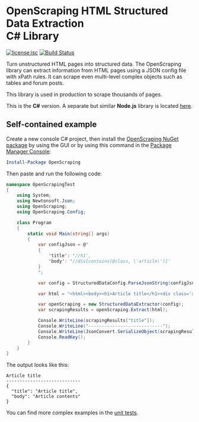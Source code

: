 # OpenScraping HTML Structured Data Extraction <br> C# Library

[![license:isc](https://img.shields.io/badge/license-mit-brightgreen.svg?style=flat-square)](https://github.com/Microsoft/openscraping-lib-csharp/blob/master/LICENSE) [![Build Status](https://img.shields.io/travis/Microsoft/openscraping-lib-csharp.svg?style=flat-square)](https://travis-ci.org/Microsoft/openscraping-lib-csharp)

Turn unstructured HTML pages into structured data. The OpenScraping library can extract information from HTML pages using a JSON config file with xPath rules. It can scrape even multi-level complex objects such as tables and forum posts. 

This library is used in production to scrape thousands of pages. 

This is the **C#** version. A separate but similar **Node.js** library is located [here](https://github.com/zmarty/openscraping-lib-nodejs).

## Self-contained example

Create a new console C# project, then install the [OpenScraping NuGet package](https://www.nuget.org/packages/OpenScraping/) by using the GUI or by using this command in the [Package Manager Console](http://docs.nuget.org/consume/package-manager-console):

```PowerShell
Install-Package OpenScraping
```

Then paste and run the following code:

```C#
namespace OpenScrapingTest
{
    using System;
    using Newtonsoft.Json;
    using OpenScraping;
    using OpenScraping.Config;

    class Program
    {
        static void Main(string[] args)
        {
            var configJson = @"
            {
                'title': '//h1',
                'body': '//div[contains(@class, \'article\')]'
            }
            ";

            var config = StructuredDataConfig.ParseJsonString(configJson);

            var html = "<html><body><h1>Article title</h1><div class='article'>Article contents</div></body></html>";

            var openScraping = new StructuredDataExtractor(config);
            var scrapingResults = openScraping.Extract(html);

            Console.WriteLine(scrapingResults["title"]);
            Console.WriteLine("----------------------------");
            Console.WriteLine(JsonConvert.SerializeObject(scrapingResults, Formatting.Indented));
            Console.ReadKey();
        }
    }
}
```

The output looks like this:
```
Article title
----------------------------
{
  "title": "Article title",
  "body": "Article contents"
}
```

You can find more complex examples in the [unit tests](https://github.com/Microsoft/openscraping-lib-csharp/blob/documentation-nuget/OpenScraping.Tests/StructuredDataExtractionTests.cs).
